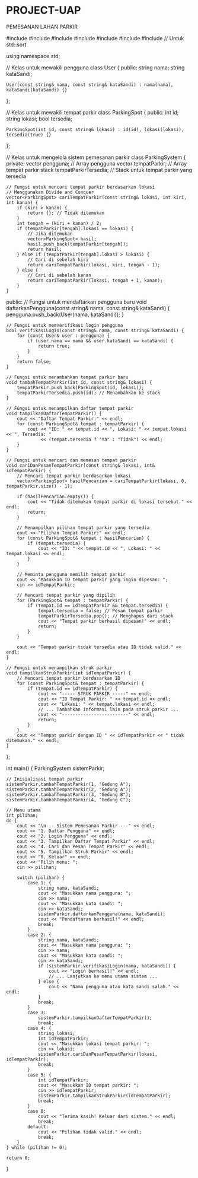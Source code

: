 # PROJECT-UAP
PEMESANAN LAHAN PARKIR


#include <iostream>
#include <string>
#include <vector>
#include <list>
#include <stack>
#include <queue>
#include <algorithm> // Untuk std::sort

using namespace std;

// Kelas untuk mewakili pengguna
class User {
public:
    string nama;
    string kataSandi;

    User(const string& nama, const string& kataSandi) : nama(nama), kataSandi(kataSandi) {}
};

// Kelas untuk mewakili tempat parkir
class ParkingSpot {
public:
    int id;
    string lokasi;
    bool tersedia;

    ParkingSpot(int id, const string& lokasi) : id(id), lokasi(lokasi), tersedia(true) {}
};

// Kelas untuk mengelola sistem pemesanan parkir
class ParkingSystem {
private:
    vector<User> pengguna; // Array pengguna
    vector<ParkingSpot> tempatParkir; // Array tempat parkir
    stack<int> tempatParkirTersedia; // Stack untuk tempat parkir yang tersedia

    // Fungsi untuk mencari tempat parkir berdasarkan lokasi
    // Menggunakan Divide and Conquer
    vector<ParkingSpot> cariTempatParkir(const string& lokasi, int kiri, int kanan) {
        if (kiri > kanan) {
            return {}; // Tidak ditemukan
        }
        int tengah = (kiri + kanan) / 2;
        if (tempatParkir[tengah].lokasi == lokasi) {
            // Jika ditemukan
            vector<ParkingSpot> hasil;
            hasil.push_back(tempatParkir[tengah]); 
            return hasil;
        } else if (tempatParkir[tengah].lokasi > lokasi) {
            // Cari di sebelah kiri
            return cariTempatParkir(lokasi, kiri, tengah - 1); 
        } else {
            // Cari di sebelah kanan
            return cariTempatParkir(lokasi, tengah + 1, kanan); 
        }
    }

public:
    // Fungsi untuk mendaftarkan pengguna baru
    void daftarkanPengguna(const string& nama, const string& kataSandi) {
        pengguna.push_back(User(nama, kataSandi));
    }

    // Fungsi untuk memverifikasi login pengguna
    bool verifikasiLogin(const string& nama, const string& kataSandi) {
        for (const User& user : pengguna) {
            if (user.nama == nama && user.kataSandi == kataSandi) {
                return true;
            }
        }
        return false;
    }

    // Fungsi untuk menambahkan tempat parkir baru
    void tambahTempatParkir(int id, const string& lokasi) {
        tempatParkir.push_back(ParkingSpot(id, lokasi));
        tempatParkirTersedia.push(id); // Menambahkan ke stack
    }

    // Fungsi untuk menampilkan daftar tempat parkir
    void tampilkanDaftarTempatParkir() {
        cout << "Daftar Tempat Parkir:" << endl;
        for (const ParkingSpot& tempat : tempatParkir) {
            cout << "ID: " << tempat.id << ", Lokasi: " << tempat.lokasi << ", Tersedia: "
                 << (tempat.tersedia ? "Ya" : "Tidak") << endl;
        }
    }

    // Fungsi untuk mencari dan memesan tempat parkir
    void cariDanPesanTempatParkir(const string& lokasi, int& idTempatParkir) {
        // Mencari tempat parkir berdasarkan lokasi
        vector<ParkingSpot> hasilPencarian = cariTempatParkir(lokasi, 0, tempatParkir.size() - 1);

        if (hasilPencarian.empty()) {
            cout << "Tidak ditemukan tempat parkir di lokasi tersebut." << endl;
            return;
        }

        // Menampilkan pilihan tempat parkir yang tersedia
        cout << "Pilihan Tempat Parkir:" << endl;
        for (const ParkingSpot& tempat : hasilPencarian) {
            if (tempat.tersedia) {
                cout << "ID: " << tempat.id << ", Lokasi: " << tempat.lokasi << endl;
            }
        }

        // Meminta pengguna memilih tempat parkir
        cout << "Masukkan ID tempat parkir yang ingin dipesan: ";
        cin >> idTempatParkir;

        // Mencari tempat parkir yang dipilih
        for (ParkingSpot& tempat : tempatParkir) {
            if (tempat.id == idTempatParkir && tempat.tersedia) {
                tempat.tersedia = false; // Pesan tempat parkir
                tempatParkirTersedia.pop(); // Menghapus dari stack
                cout << "Tempat parkir berhasil dipesan!" << endl;
                return;
            }
        }

        cout << "Tempat parkir tidak tersedia atau ID tidak valid." << endl;
    }

    // Fungsi untuk menampilkan struk parkir
    void tampilkanStrukParkir(int idTempatParkir) {
        // Mencari tempat parkir berdasarkan ID
        for (const ParkingSpot& tempat : tempatParkir) {
            if (tempat.id == idTempatParkir) {
                cout << "----- STRUK PARKIR -----" << endl;
                cout << "ID Tempat Parkir: " << tempat.id << endl;
                cout << "Lokasi: " << tempat.lokasi << endl;
                // ... Tambahkan informasi lain pada struk parkir ...
                cout << "-------------------------" << endl;
                return;
            }
        }
        cout << "Tempat parkir dengan ID " << idTempatParkir << " tidak ditemukan." << endl;
    }
};

int main() {
    ParkingSystem sistemParkir;

    // Inisialisasi tempat parkir
    sistemParkir.tambahTempatParkir(1, "Gedung A");
    sistemParkir.tambahTempatParkir(2, "Gedung A");
    sistemParkir.tambahTempatParkir(3, "Gedung B");
    sistemParkir.tambahTempatParkir(4, "Gedung C");

    // Menu utama
    int pilihan;
    do {
        cout << "\n--- Sistem Pemesanan Parkir ---" << endl;
        cout << "1. Daftar Pengguna" << endl;
        cout << "2. Login Pengguna" << endl;
        cout << "3. Tampilkan Daftar Tempat Parkir" << endl;
        cout << "4. Cari dan Pesan Tempat Parkir" << endl;
        cout << "5. Tampilkan Struk Parkir" << endl;
        cout << "0. Keluar" << endl;
        cout << "Pilih menu: ";
        cin >> pilihan;

        switch (pilihan) {
            case 1: {
                string nama, kataSandi;
                cout << "Masukkan nama pengguna: ";
                cin >> nama;
                cout << "Masukkan kata sandi: ";
                cin >> kataSandi;
                sistemParkir.daftarkanPengguna(nama, kataSandi);
                cout << "Pendaftaran berhasil!" << endl;
                break;
            }
            case 2: {
                string nama, kataSandi;
                cout << "Masukkan nama pengguna: ";
                cin >> nama;
                cout << "Masukkan kata sandi: ";
                cin >> kataSandi;
                if (sistemParkir.verifikasiLogin(nama, kataSandi)) {
                    cout << "Login berhasil!" << endl;
                    // ... Lanjutkan ke menu utama sistem ...
                } else {
                    cout << "Nama pengguna atau kata sandi salah." << endl;
                }
                break;
            }
            case 3:
                sistemParkir.tampilkanDaftarTempatParkir();
                break;
            case 4: {
                string lokasi;
                int idTempatParkir;
                cout << "Masukkan lokasi tempat parkir: ";
                cin >> lokasi;
                sistemParkir.cariDanPesanTempatParkir(lokasi, idTempatParkir);
                break;
            }
            case 5: {
                int idTempatParkir;
                cout << "Masukkan ID tempat parkir: ";
                cin >> idTempatParkir;
                sistemParkir.tampilkanStrukParkir(idTempatParkir);
                break;
            }
            case 0:
                cout << "Terima kasih! Keluar dari sistem." << endl;
                break;
            default:
                cout << "Pilihan tidak valid." << endl;
                break;
        }
    } while (pilihan != 0);

    return 0;
}
